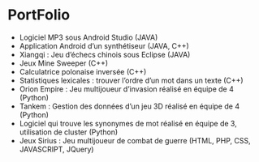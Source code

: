 # PortFolio

-	Logiciel MP3 sous Android Studio (JAVA)
-	Application Android d’un synthétiseur (JAVA, C++)
-	Xiangqi : Jeu d’échecs chinois sous Eclipse (JAVA)
-	Jeux Mine Sweeper (C++)
-	Calculatrice polonaise inversée (C++)
-	Statistiques lexicales : trouver l’ordre d’un mot dans un texte (C++)
-	Orion Empire : Jeu multijoueur d’invasion réalisé en équipe de 4 (Python)
-	Tankem : Gestion des données d’un jeu 3D réalisé en équipe de 4 (Python)
-	Logiciel qui trouve les synonymes de mot réalisé en équipe de 3, utilisation de cluster (Python)
-	Jeux Sirius : Jeu multijoueur de combat de guerre (HTML, PHP, CSS, JAVASCRIPT, JQuery)


